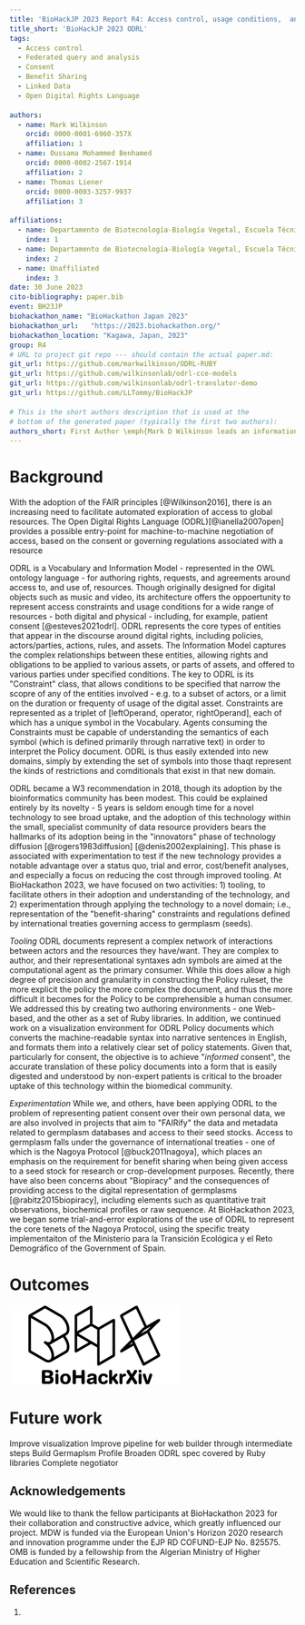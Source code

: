 ```yaml
---
title: 'BioHackJP 2023 Report R4: Access control, usage conditions,  and consent modelling (ODRL)'
title_short: 'BioHackJP 2023 ODRL'
tags:
  - Access control
  - Federated query and analysis
  - Consent
  - Benefit Sharing
  - Linked Data
  - Open Digital Rights Language

authors:
  - name: Mark Wilkinson
    orcid: 0000-0001-6960-357X
    affiliation: 1
  - name: Oussama Mohammed Benhamed
    orcid: 0000-0002-2567-1914
    affiliation: 2
  - name: Thomas Liener
    orcid: 0000-0003-3257-9937
    affiliation: 3

affiliations:
  - name: Departamento de Biotecnología-Biología Vegetal, Escuela Técnica Superior de Ingeniería Agronómica, Alimentaria y de Biosistemas, Centro de Biotecnología y Genómica de Plantas UPM-INIA, Universidad Politécnica de Madrid (UPM) - Instituto Nacional de Investigación y Tecnología Agraria y Alimentaria (INIA-CSIC), Madrid, ES 28223, Spain
    index: 1
  - name: Departamento de Biotecnología-Biología Vegetal, Escuela Técnica Superior de Ingeniería Agronómica, Alimentaria y de Biosistemas, Centro de Biotecnología y Genómica de Plantas UPM-INIA, Universidad Politécnica de Madrid (UPM) - Instituto Nacional de Investigación y Tecnología Agraria y Alimentaria (INIA-CSIC), Madrid, ES 28223, Spain
    index: 2
  - name: Unaffiliated
    index: 3
date: 30 June 2023
cito-bibliography: paper.bib
event: BH23JP
biohackathon_name: "BioHackathon Japan 2023"
biohackathon_url:   "https://2023.biohackathon.org/"
biohackathon_location: "Kagawa, Japan, 2023"
group: R4
# URL to project git repo --- should contain the actual paper.md:
git_url: https://github.com/markwilkinson/ODRL-RUBY
git_url: https://github.com/wilkinsonlab/odrl-cce-models
git_url: https://github.com/wilkinsonlab/odrl-translator-demo
git_url: https://github.com/LLTommy/BioHackJP 

# This is the short authors description that is used at the
# bottom of the generated paper (typically the first two authors):
authors_short: First Author \emph{Mark D Wilkinson leads an information sciences research group at the Center for Plant Biotechnology and Genomics, UPM-INIA-CSIC and supervises Oussama Benhamed's PhD studies. The Wilkinson laboratory is a leader in FAIR advocacy and tooling, and have worked in the area of semantic interoperability research for more than 20 years.}
---
```


# Background

With the adoption of the FAIR principles [@Wilkinson2016], there is an increasing need to facilitate automated exploration of access to global resources. The Open Digital Rights Language (ODRL)[@ianella2007open] provides a possible entry-point for machine-to-machine negotiation of access, based on the consent or governing regulations associated with a resource

ODRL is a Vocabulary and Information Model - represented in the OWL ontology language - for authoring rights, requests, and agreements around access to, and use of, resources. Though originally designed for digital objects such as music and video, its architecture offers the oppoertunity to represent access constraints and usage conditions for a wide range of resources - both digital and physical - including, for example, patient consent [@esteves2021odrl]. ODRL represents the core types of entities that appear in the discourse around digital rights, including policies, actors/parties, actions, rules, and assets.  The Information Model captures the complex relationships between these entities, allowing rights and obligations to be applied to various assets, or parts of assets, and offered to various parties under specified conditions.  The key to ODRL is its "Constraint" class, that allows conditions to be specified that narrow the scopre of any of the entities involved - e.g. to a subset of actors, or a limit on the duration or frequenty of usage of the digital asset. Constraints are represented as a triplet of [leftOperand, operator, rightOperand], each of which has a unique symbol in the Vocabulary. Agents consuming the Constraints must be capable of understanding the semantics of each symbol (which is defined primarily through narrative text) in order to interpret the Policy document.  ODRL is thus easily extended into new domains, simply by extending the set of symbols into those thaqt represent the kinds of restrictions and comditionals that exist in that new domain.

ODRL became a W3 recommendation in 2018, though its adoption by the bioinformatics community has been modest. This could be explained entirely by its novelty - 5 years is seldom enough time for a novel technology to see broad uptake, and the adoption of this technology within the small, specialist community of data resource providers bears the hallmarks of its adoption being in the "innovators" phase of technology diffusion [@rogers1983diffusion] [@denis2002explaining]. This phase is associated with experimentation to test if the new technology provides a notable advantage over a status quo, trial and error, cost/benefit analyses, and especially a focus on reducing the cost through improved tooling.  At BioHackathon 2023, we have focused on two activities:  1) tooling, to facilitate others in their adoption and understanding of the technology, and 2) experimentation through applying the technology to a novel domain; i.e., representation of the "benefit-sharing" constraints and regulations defined by international treaties governing access to germplasm (seeds).

_Tooling_ ODRL documents represent a complex network of interactions between actors and the resources they have/want. They are complex to author, and their representational syntaxes adn symbols are aimed at the computational agent as the primary consumer. While this does allow a high degree of precision and granularity in constructing the Policy ruleset, the more explicit the policy the more complex the document, and thus the more difficult it becomes for the Policy to be comprehensible a human consumer. We addressed this by creating two authoring environments - one Web-based, and the other as a set of Ruby libraries.  In addition, we continued work on a visualization environment for ODRL Policy documents which converts the machine-readable syntax into narrative sentences in English, and formats them into a relatively clear set of policy statements. Given that, particularly for consent, the objective is to achieve "_informed_ consent", the accurate translation of these policy documents into a form that is easily digested and understood by non-expert patients is critical to the broader uptake of this technology within the biomedical community.

_Experimentation_ While we, and others, have been applying ODRL to the problem of representing patient consent over their own personal data, we are also involved in projects that aim to "FAIRify" the data and metadata related to germplasm databases and access to their seed stocks. Access to germplasm falls under the governance of international treaties - one of which is the Nagoya Protocol [@buck2011nagoya], which places an emphasis on the requirement for benefit sharing when being given access to a seed stock for research or crop-development purposes. Recently, there have also been concerns about "Biopiracy" and the consequences of providing access to the digital representation of germplasms [@rabitz2015biopiracy], including elements such as quantitative trait observations, biochemical profiles or raw sequence. At BioHackathon 2023, we began some trial-and-error explorations of the use of ODRL to represent the core tenets of the Nagoya Protocol, using the specific treaty implementaiton of the Ministerio para la Transición Ecológica y el Reto Demográfico of the Government of Spain.

# Outcomes



![Caption for BioHackrXiv logo figure](./biohackrxiv.png)

# Future work

Improve visualization
Improve pipeline for web builder through intermediate steps
Build Germaplsm Profile
Broaden ODRL spec covered by Ruby libraries
Complete negotiator

## Acknowledgements

We would like to thank the fellow participants at BioHackathon 2023 for their collaboration and constructive advice, which greatly influenced our project. MDW is funded via the European Union's Horizon 2020 research and innovation programme under the EJP RD COFUND-EJP No. 825575.  OMB is funded by a fellowship from the Algerian Ministry of Higher Education and Scientific Research.  

## References

1.
